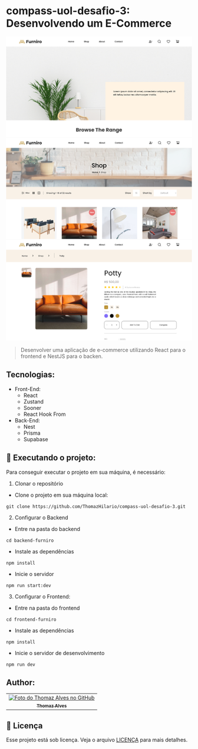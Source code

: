 # compass-uol-desafio-3: Desenvolvendo um E-Commerce

<img src="frontend-furniro/src/assets/apresentacao/imagem_de_apresentacao_1.png" alt="Imagem de apresentação da pagina 1">
<img src="frontend-furniro/src/assets/apresentacao/imagem_de_apresentacao_2.png" alt="Imagem de apresentação da pagina 2">
<img src="frontend-furniro/src/assets/apresentacao/imagem_de_apresentacao_3.png" alt="Imagem de apresentação da pagina 3">

> Desenvolver uma aplicação de e-commerce utilizando React para o frontend e NestJS para o backen.

## Tecnologias:

- Front-End:
    * React
    * Zustand
    * Sooner
    * React Hook From
- Back-End:
    * Nest
    * Prisma
    * Supabase

## 🚀 Executando o projeto: 

Para conseguir executar o projeto em sua máquina, é necessário:

1. Clonar o repositório
- Clone o projeto em sua máquina local:

```
git clone https://github.com/ThomazHilario/compass-uol-desafio-3.git
```

2. Configurar o Backend

- Entre na pasta do backend
```
cd backend-furniro
```

- Instale as dependências
```
npm install
```

- Inicie o servidor
```
npm run start:dev
```

3. Configurar o Frontend:

- Entre na pasta do frontend
```
cd frontend-furniro
```

- Instale as dependências
```
npm install
```

- Inicie o servidor de desenvolvimento
```
npm run dev
```

## Author:

<table>
  <tr>
    <td align="center">
      <a href="https://github.com/ThomazHilario" title="Repositório do Thomaz Alves">
        <img src="https://avatars.githubusercontent.com/u/72676393?v=4" width="100px;" alt="Foto do Thomaz Alves no GitHub"/><br>
        <sub>
          <b>Thomaz Alves</b>
        </sub>
      </a>
    </td>
  </tr>
</table>

## 📝 Licença

Esse projeto está sob licença. Veja o arquivo [LICENÇA](LICENSE) para mais detalhes.
